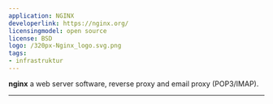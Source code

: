 ```yaml
---
application: NGINX
developerlink: https://nginx.org/
licensingmodel: open source
license: BSD
logo: /320px-Nginx_logo.svg.png
tags:
- infrastruktur
---
```

__nginx__ a web server software, reverse proxy and email proxy (POP3/IMAP).


---
